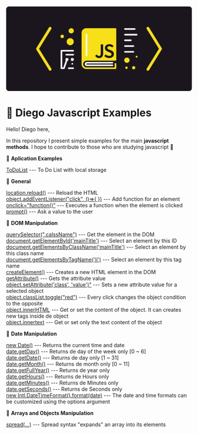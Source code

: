 ![](https://github.com/DiegoFischerDev/Diego-Javascript-Examples/blob/main/1_2T2-TMJHLPYxwfjA8S4Urg%201.png?raw=true)

# :pushpin: Diego Javascript Examples

Hello! Diego here,

In this repository I present simple examples for the main **javascript methods**. I hope to contribute to those who are studying javascript :rocket:


:small_blue_diamond: **Aplication Examples**  

[ToDoList](https://github.com/DiegoFischerDev/Diego-Javascript-Examples/blob/main/DOM%20manipulation/ToDoList.html) --- To Do List with local storage

:small_blue_diamond: **General**  

[location.reload()](https://github.com/DiegoFischerDev/Diego-Javascript-Examples/blob/main/Dates%20manipulation/newDate.html) --- Reload the HTML  
[object.addEventListener("click", ()=>{ })](https://github.com/DiegoFischerDev/Diego-Javascript-Examples/blob/main/Dates%20manipulation/newDate.html) --- Add function for an element  
[onclick="function()"](https://github.com/DiegoFischerDev/Diego-Javascript-Examples/blob/main/DOM%20manipulation/Element%20Manipulation/onclick.html) --- Executes a function when the element is clicked  
[prompt()](https://github.com/DiegoFischerDev/Diego-Javascript-Examples/blob/main/DOM%20manipulation/Child%20Manipulation/appendChild.html) --- Ask a value to the user  

:small_blue_diamond: **DOM Manipulation**  

[querySelector(".calssName")](https://github.com/DiegoFischerDev/Diego-Javascript-Examples/blob/main/DOM%20manipulation/Child%20Manipulation/appendChild.html) --- Get the element in the DOM  
[document.getElementById('mainTitle')](https://github.com/DiegoFischerDev/Diego-Javascript-Examples/blob/main/DOM%20manipulation/GetElement%20Types/getElementById.html) --- Select an element by this ID  
[document.getElementsByClassName('mainTitle')](https://github.com/DiegoFischerDev/Diego-Javascript-Examples/blob/main/DOM%20manipulation/GetElement%20Types/getElementsByClassName.html) --- Select an element by this class name  
[document.getElementsByTagName('li')](https://github.com/DiegoFischerDev/Diego-Javascript-Examples/blob/main/DOM%20manipulation/GetElement%20Types/getElementsByTagName.html) --- Select an element by this tag name  
[createElement()](https://github.com/DiegoFischerDev/Diego-Javascript-Examples/blob/main/DOM%20manipulation/Child%20Manipulation/appendChild.html) --- Creates a new HTML element in the DOM  
[getAttribute()](https://github.com/DiegoFischerDev/Diego-Javascript-Examples/blob/main/DOM%20manipulation/Element%20Manipulation/getAttribute.html) --- Gets the attribute value  
[object.setAttribute('class', 'value')"](https://github.com/DiegoFischerDev/Diego-Javascript-Examples/blob/main/DOM%20manipulation/Element%20Manipulation/setAttribute.html) --- Sets a new attribute value for a selected object  
[object.classList.toggle("red")](https://github.com/DiegoFischerDev/Diego-Javascript-Examples/blob/main/DOM%20manipulation/Element%20Manipulation/toggle.html) --- Every click changes the object condition to the opposite  
[object.innerHTML](https://github.com/DiegoFischerDev/Diego-Javascript-Examples/blob/main/DOM%20manipulation/Element%20Manipulation/innerText-innerHTML.html) --- Get or set the content of the object. It can creates new tags inside de object    
[object.innertext](https://github.com/DiegoFischerDev/Diego-Javascript-Examples/blob/main/DOM%20manipulation/Element%20Manipulation/innerText-innerHTML.html) --- Get or set only the text content of the object


:small_blue_diamond: **Date Manipulation**  

[new Date()](https://github.com/DiegoFischerDev/Diego-Javascript-Examples/blob/main/Dates%20manipulation/newDate.html) --- Returns the current time and date  
[date.getDay()](https://github.com/DiegoFischerDev/Diego-Javascript-Examples/blob/main/Dates%20manipulation/newDate.html) --- Returns de day of the week only [0 ~ 6]   
[date.getDate()](https://github.com/DiegoFischerDev/Diego-Javascript-Examples/blob/main/Dates%20manipulation/newDate.html) --- Returns de day only [1 ~ 31]  
[date.getMonth()](https://github.com/DiegoFischerDev/Diego-Javascript-Examples/blob/main/Dates%20manipulation/newDate.html) --- Returns de month only [0 ~ 11]    
[date.getFullYear()](https://github.com/DiegoFischerDev/Diego-Javascript-Examples/blob/main/Dates%20manipulation/newDate.html) --- Returns de year only  
[date.getHours()](https://github.com/DiegoFischerDev/Diego-Javascript-Examples/blob/main/Dates%20manipulation/newDate.html) --- Returns de Hours only  
[date.getMinutes()](https://github.com/DiegoFischerDev/Diego-Javascript-Examples/blob/main/Dates%20manipulation/newDate.html) --- Returns de Minutes only  
[date.getSeconds()](https://github.com/DiegoFischerDev/Diego-Javascript-Examples/blob/main/Dates%20manipulation/newDate.html) --- Returns de Seconds only  
[new Intl.DateTimeFormat().format(date)](https://github.com/DiegoFischerDev/Diego-Javascript-Examples/blob/main/Dates%20manipulation/DateTimeFormat.html) --- The date and time formats can be customized using the options argument  

:small_blue_diamond: **Arrays and Objects Manipulation**  

[spread(...)](https://github.com/DiegoFischerDev/Diego-Javascript-Examples/blob/main/Array%20Manipulation/Spread.html) --- Spread syntax "expands" an array into its elements  


